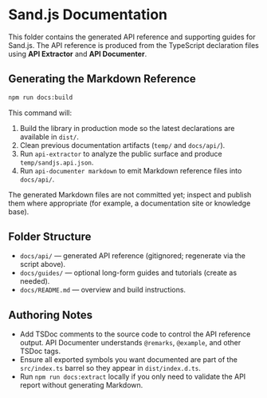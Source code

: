 # Sand.js Documentation

This folder contains the generated API reference and supporting guides for Sand.js. The API reference is produced from the TypeScript declaration files using **API Extractor** and **API Documenter**.

## Generating the Markdown Reference

```bash
npm run docs:build
```

This command will:

1. Build the library in production mode so the latest declarations are available in `dist/`.
2. Clean previous documentation artifacts (`temp/` and `docs/api/`).
3. Run `api-extractor` to analyze the public surface and produce `temp/sandjs.api.json`.
4. Run `api-documenter markdown` to emit Markdown reference files into `docs/api/`.

The generated Markdown files are not committed yet; inspect and publish them where appropriate (for example, a documentation site or knowledge base).

## Folder Structure

- `docs/api/` — generated API reference (gitignored; regenerate via the script above).
- `docs/guides/` — optional long-form guides and tutorials (create as needed).
- `docs/README.md` — overview and build instructions.

## Authoring Notes

- Add TSDoc comments to the source code to control the API reference output. API Documenter understands `@remarks`, `@example`, and other TSDoc tags.
- Ensure all exported symbols you want documented are part of the `src/index.ts` barrel so they appear in `dist/index.d.ts`.
- Run `npm run docs:extract` locally if you only need to validate the API report without generating Markdown.
